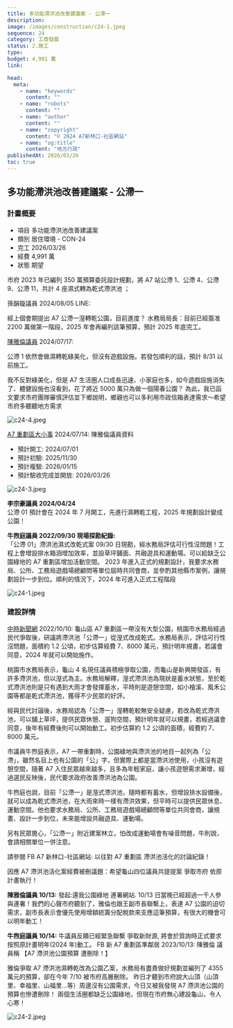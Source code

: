 ```yaml
---
title: 多功能滯洪池改善建議案 - 公滯一
description:
image: /images/construction/c24-1.jpeg
sequence: 24
category: 工商發展
status: 2.施工
type:
budget: 4,991 萬
link:

head:
  meta:
    - name: "keywords"
      content: ""
    - name: "robots"
      content: ""
    - name: "author"
      content: ""
    - name: "copyright"
      content: "© 2024 A7新林口-社區網站"
    - name: "og:title"
      content: "地方行政"
publishedAt: 2026/03/26
toc: true
---
```


## 多功能滯洪池改善建議案 - 公滯一

### 計畫概要

- 項目 多功能滯洪池改善建議案
- 類別 居住環境 - CON-24
- 完工 2026/03/26
- 經費 4,991 萬
- 狀態 期望

市府 2023 年已編列 350 萬預算委託設計規劃，將 A7 站公滯 1、公滯 4、公滯 9、公滯 11，共計 4 座濕式轉為乾式滯洪池 ；

孫韻璇議員 2024/08/05 LINE:

經上個會期提出 A7 公滯一溼轉乾公園，目前進度？
水務局局長：目前已經簽准 2200 萬做第一階段，2025 年會再編列該筆預算，預計 2025 年底完工。

<a href="https://www.facebook.com/share/p/TTDc2LE42wgAgBjR/">陳雅倫議員</a> 2024/07/17:

公滯 1 依然會做濕轉乾綠美化，但沒有遊戲設施。若發包順利的話，預計 8/31 以前施工。

我不反對綠美化，但是 A7 生活圈人口成長迅速、小家庭也多，如今遊戲設施消失了、體健設施也沒看到，花了將近 5000 萬只為做一個陽春公園？
為此，我已函文要求市府團隊審慎評估並下鄉說明，鄉親也可以多利用市政信箱表達需求～希望市府多聽聽地方需求

![c24-4.jpeg](/images/construction/c24-4.jpeg)

<a href="https://www.facebook.com/share/p/sUR5mKEjqVewoVWP/">A7 重劃區大小事</a> 2024/07/14: 陳雅倫議員資料

- 預計開工: 2024/07/01
- 預計初驗: 2025/11/30
- 預計複驗: 2026/01/15
- 預計驗收完成並開放: 2026/03/26

![c24-3.jpeg](/images/construction/c24-3.jpeg)

**李宗豪議員 2024/04/24**  
公滯 01 預計會在 2024 年 7 月開工，先進行濕轉乾工程，2025 年規劃設計變成公園！

**牛煦庭議員 2022/09/30 現場探勘紀錄:**  
「公滯 01」滯洪池濕式改乾式案 09/30 日現勘，經水務局評估可行性沒問題！工程上會增設排水箱涵增加效率，並設草坪鋪面、共融遊具和運動場。可以給缺乏公園綠地的 A7 重劃區增加活動空間。 2023 年進入正式的規劃設計，我要求水務局、公所、工務局遊戲場總顧問等單位屆時共同會商，並參酌其他縣市案例，讓規劃設計一步到位。順利的情況下，2024 年可進入正式工程階段

![c24-1.jpeg](/images/construction/c24-1.jpeg)

### 建設詳情

<a href="https://www.chinatimes.com/newspapers/20221010000276-260107?chdtv">中時新聞網</a> 2022/10/10:
龜山區 A7 重劃區一帶沒有大型公園，桃園市水務局經過民代爭取後，研議將滯洪池「公滯一」從溼式改成乾式。水務局表示，評估可行性沒問題，面積約 1.2 公頃，初步估算經費 7、8000 萬元，預計明年規畫，若議會同意，2024 年就可以開始施作。

桃園市水務局表示，龜山 4 名現任議員積極爭取公園，而龜山是新興開發區，有許多滯洪池，但以溼式為主。水務局解釋，溼式滯洪池為現狀是蓄水狀態，至於乾式滯洪池則是只有遇到大雨才會發揮蓄水，平時則是遊憩空間，如小檜溪、風禾公園等都是乾式滯洪池，獲得不少民眾的好評。

經與民代討論後，水務局認為「公滯一」溼轉乾較無安全疑慮，若改為乾式滯洪池，可以舖上草坪，提供民眾休憩、遛狗空間，預計明年就可以規畫，若經過議會同意，後年有經費後則可以開始動工。初步估算約 1.2 公頃的面積，經費約 7、8000 萬元。

市議員牛煦庭表示，A7 一帶重劃時，公園綠地與滯洪池的地目一起列為「公滯」，雖然名目上也有公園的「公」字，但實際上都是當滯洪池使用，小孩沒有遊憩空間，隨著 A7 入住民眾越來越多，且多為年輕家庭，讓小孩遊憩需求漸增，經過選民反映後，民代要求政府改善滯洪池為公園。

牛煦庭也說，目前「公滯一」是溼式滯洪池，隨時都有蓄水，但增設排水設備後，就可以成為乾式滯洪池，在大雨來時一樣有滯洪效果，但平時可以提供民眾休息、運動空間。他也要求水務局、公所、工務局遊戲場總顧問等單位共同會商，讓規畫、設計一步到位，未來能增設共融遊具、運動場。

另有民眾擔心，「公滯一」附近建案林立，怕改成運動場會有噪音問題，牛則說，會請相關單位一併注意。

請參閱 FB A7 新林口-社區網站: 以往對 A7 重劃區 滯洪池活化的討論紀錄！

因應 A7 滯洪池活化案經費被刪議題：希望龜山四位議員共提提案 爭取市府 依原計畫執行！

**陳雅倫議員 10/13:** 發起:還我公園綠地 連署網站. 10/13 日當晚已經超過一千人參與連署！我們的心聲市府聽到了，雅倫也跟王副市長聯繫上，表達 A7 公園的迫切需求，副市長表示會優先使用增額統籌分配稅款來支應這筆預算，有很大的機會可以明年動工！

**牛煦庭議員 10/14:** 牛議員反饋已經緊急聯繫 爭取新財源, 將會於質詢時正式要求 按照原計畫明年(2024 年)動工。
FB 新 A7 重劃區準鄰居 2023/10/13: 陳雅倫 議員稱 【A7 滯洪池公園預算 遭刪除！】

雅倫爭取 A7 滯洪池濕轉乾改為公園乙案，水務局有盡責做好規劃並編列了 4355 萬元的預算，卻在今年 7/10 被市府高層刪除。 昨日才聽到市府說大山頂（山頂里、幸福里、山福里…等）周邊沒有公園需求，今日又被我發現 A7 滯洪池公園的預算也慘遭刪除！ 兩個生活圈都缺乏公園綠地，但現在市府無心建設龜山，令人心寒！

![c24-2.jpeg](/images/construction/c24-2.jpeg)
